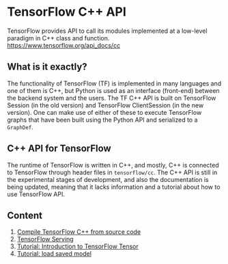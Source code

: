 # TensorFlow C++ API

TensorFlow provides API to call its modules implemented at a low-level paradigm in C++ class and function.
https://www.tensorflow.org/api_docs/cc

## What is it exactly?

The functionality of TensorFlow (TF) is implemented in many languages and one of them is C++, 
but Python is used as an interface (front-end) between the backend system and the users. 
The TF C++ API is built on TensorFlow Session (in the old version) and TensorFlow ClientSession (in the new version). 
One can make use of either of these to execute TensorFlow graphs that have been built using the Python API and serialized to a `GraphDef`.

## C++ API for TensorFlow

The runtime of TensorFlow is written in C++, and mostly, C++ is connected to TensorFlow through header files in `tensorflow/cc`. 
The C++ API is still in the experimental stages of development, and also the documentation is being updated, 
meaning that it lacks information and a tutorial about how to use TensorFlow API.

## Content

1. [Compile TensorFlow C++ from source code](./compile_tensorflow_cpp.md)
2. [TensorFlow Serving](./tensorflow_serving.md)
3. [Tutorial: Introduction to TensorFlow Tensor](./tensorflow_tensor.md)
4. [Tutorial: load saved model](./load_model_tensorflow_cpp.md)
